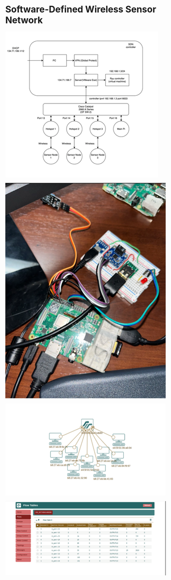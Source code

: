 # Software-Defined Wireless Sensor Network 
![](pictures/Picture1.png)

![](pictures/Picture2.png)

![](pictures/topology.png)

![](pictures/flows.png)
